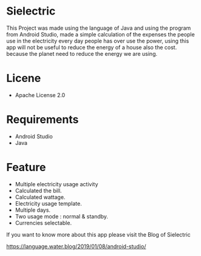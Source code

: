 # Sielectric
This Project was made using the language of Java and using the program from Android Studio, made a simple calculation of the expenses the people use in the electricity every day people has over use the power, using this app will not be useful to reduce the energy of a house also the cost. because the planet need to reduce the energy we are using.


# Licene 
* Apache License 2.0

# Requirements
* Android Studio
* Java


# Feature
* Multiple electricity usage activity
* Calculated the bill.
* Calculated wattage.
* Electricity usage template.
* Multiple days.
* Two usage mode : normal & standby.
* Currencies selectable.


If you want to know more about this app please visit the Blog of Sielectric

https://language.water.blog/2019/01/08/android-studio/

